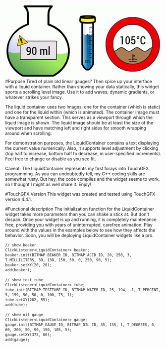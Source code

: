 ![example](screenshots/LiquidContainer.gif "This is what LiquidContainer widgets look like. Only silky smooth, of course. (I'm even worse at building animated GIFs than I am at programming. Thank goodness I do neither for a living.)")
#Purpose
Tired of plain old linear gauges? Then spice up your interface with a liquid container. Rather than showing your data statically, this widget sports a scrolling level image. Use it to add waves, dynamic gradients, or whatever strikes your fancy.

The liquid container uses two images, one for the container (which is static) and one for the liquid within (which is animated). The container image must have a transparent section. This serves as a viewport through which the liquid image is shown. The liquid image should be at least the size of the viewport and have matching left and right sides for smooth wrapping around when scrolling.

For demonstration purposes, the LiquidContainer contains a text displaying the current value numerically. Also, it supports level adjustment by clicking (top half to increase, bottom half to decrease, in user-specified increments). Feel free to change or disable as you see fit.

Caveat: The LiquidContainer represents my first forays into TouchGFX programming. As you can undoubtedly tell, my C++ coding skills are somewhat rusty. But hey, the code compiles and the widget seems to work, so I thought I might as well share it. Enjoy!

#TouchGFX Version
This widget was created and tested using TouchGFX version 4.4.1.

#Functional description
The initialization function for the LiquidContainer widget takes more parameters than you can shake a stick at. But don't despair. Once your widget is up and running, it is completely maintenance free, providing you with years of uninterrupted, carefree animation. Play around with the values in the examples below to see how they affects the behavior. Soon, you will be deploying LiquidContainer widgets like a pro.

	// show beaker
	ClickListener<LiquidContainer> beaker;
	beaker.init(BITMAP_BEAKER_ID, BITMAP_ACID_ID, 20, 250, 3, T_MILLILITERS, 39, 138, 150, 50, 0, 250, 90, 5);
	beaker.setXY(20, 20); 
	add(beaker);

	// show test tube
	ClickListener<LiquidContainer> tube;
	tube.init(BITMAP_TESTTUBE_ID, BITMAP_WATER_ID, 25, 194, -1, T_PERCENT, 5, 159, 50, 50, 0, 100, 75, 1);
	tube.setXY(282, 55);
	add(tube);

	// show oil gauge
	ClickListener<LiquidContainer> gauge;
	gauge.init(BITMAP_GAUGE_ID, BITMAP_OIL_ID, 35, 135, 1, T_DEGREES, 0, 60, 200, 50, 90, 150, 105, 5);
	gauge.setXY(375, 60);
	add(gauge);
